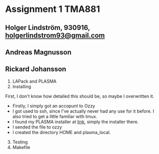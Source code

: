 # Assignment 1 TMA881
## Holger Lindström, 930916, holgerlindstrom93@gmail.com
## Andreas Magnusson
## Rickard Johansson
1. LAPack and PLASMA
2. Installing

First, I don't know how detailed this should be, so maybe I overwritten it.

* Firstly, I simply got an accopunt to Ozzy
* I got used to ssh, since I've actually never had any use for it before. I also tried to get a little familiar with tmux.
* I found my PLASMA installer at [link](http://www.netlib.org/plasma/), simply the installer there.
* I sended the file to ozzy
* I created the directory HOME and plasma_local.


3. Testing
4. Makefile
